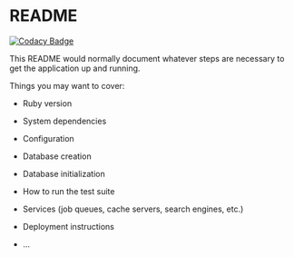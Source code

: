 # README

[![Codacy Badge](https://api.codacy.com/project/badge/Grade/8979f087a0c4493784b9931d5066d351)](https://www.codacy.com/app/kleahey/devdash?utm_source=github.com&utm_medium=referral&utm_content=kleahey/devdash&utm_campaign=badger)

This README would normally document whatever steps are necessary to get the
application up and running.

Things you may want to cover:

* Ruby version

* System dependencies

* Configuration

* Database creation

* Database initialization

* How to run the test suite

* Services (job queues, cache servers, search engines, etc.)

* Deployment instructions

* ...
